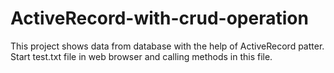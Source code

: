 # ActiveRecord-with-crud-operation

This project shows data from database with the help of ActiveRecord patter.
Start test.txt file in web browser and calling methods in this file.
